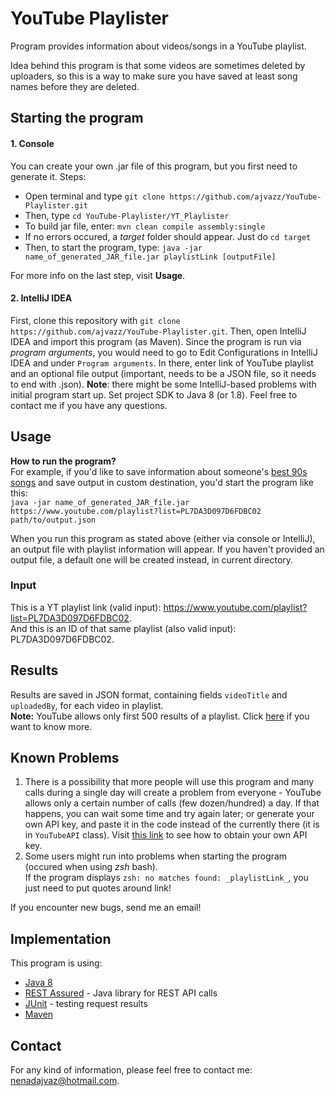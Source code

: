 # YouTube Playlister
Program provides information about videos/songs in a YouTube playlist.

Idea behind this program is that some videos are sometimes deleted by uploaders, so this is a way to make sure you have saved at least song names before they are deleted.

## Starting the program

#### 1. Console
You can create your own .jar file of this program, but you first need to generate it. Steps:
* Open terminal and type `git clone https://github.com/ajvazz/YouTube-Playlister.git`
* Then, type `cd YouTube-Playlister/YT_Playlister`
* To build jar file, enter: `mvn clean compile assembly:single`
* If no errors occured, a _target_ folder should appear. Just do `cd target`
* Then, to start the program, type: `java -jar name_of_generated_JAR_file.jar playlistLink [outputFile]`  

For more info on the last step, visit **Usage**.

#### 2. IntelliJ IDEA
First, clone this repository with `git clone https://github.com/ajvazz/YouTube-Playlister.git`. Then, open IntelliJ IDEA and import this program (as Maven). Since the program is run via _program arguments_, you would need to go to Edit Configurations in IntelliJ IDEA and under `Program arguments`. In there, enter link of YouTube playlist and an optional file output (important, needs to be a JSON file, so it needs to end with .json).
**Note**: there might be some IntelliJ-based problems with initial program start up. Set project SDK to Java 8 (or 1.8). Feel free to contact me if you have any questions.

## Usage
**How to run the program?**  
For example, if you'd like to save information about someone's [best 90s songs](https://www.youtube.com/playlist?list=PL7DA3D097D6FDBC02) and save output in custom destination, you'd start the program like this:  
`java -jar name_of_generated_JAR_file.jar https://www.youtube.com/playlist?list=PL7DA3D097D6FDBC02 path/to/output.json`

When you run this program as stated above (either via console or IntelliJ), an output file with playlist information will appear. If you haven't provided an output file, a default one will be created instead, in current directory.

### Input
This is a YT playlist link (valid  input): https://www.youtube.com/playlist?list=PL7DA3D097D6FDBC02.  
And this is an ID of that same playlist (also valid input): PL7DA3D097D6FDBC02.

## Results
Results are saved in JSON format, containing fields `videoTitle` and `uploadedBy`, for each video in playlist.  
**Note:** YouTube allows only first 500 results of a playlist. Click [here](https://stackoverflow.com/questions/25918405/youtube-api-v3-page-tokens/25928207#25928207) if you want to know more.

## Known Problems
1. There is a possibility that more people will use this program and many calls during a single day will create a problem from everyone - YouTube allows only a certain number of calls (few dozen/hundred) a day. If that happens, you can wait some time and try again later; or generate your own API key, and paste it in the code instead of the currently there (it is in `YouTubeAPI` class). Visit [this link](https://developers.google.com/youtube/registering_an_application) to see how to obtain your own API key.
2. Some users might run into problems when starting the program (occured when using _zsh_ bash).  
If the program displays `zsh: no matches found: _playlistLink_`, you just need to put quotes around link!

If you encounter new bugs, send me an email!


## Implementation
This program is using:  
* [Java 8](https://www.oracle.com/java/)
* [REST Assured](http://rest-assured.io/) - Java library for REST API calls
* [JUnit](https://junit.org/junit5/) - testing request results
* [Maven](https://maven.apache.org/)

## Contact
For any kind of information, please feel free to contact me: nenadajvaz@hotmail.com.
